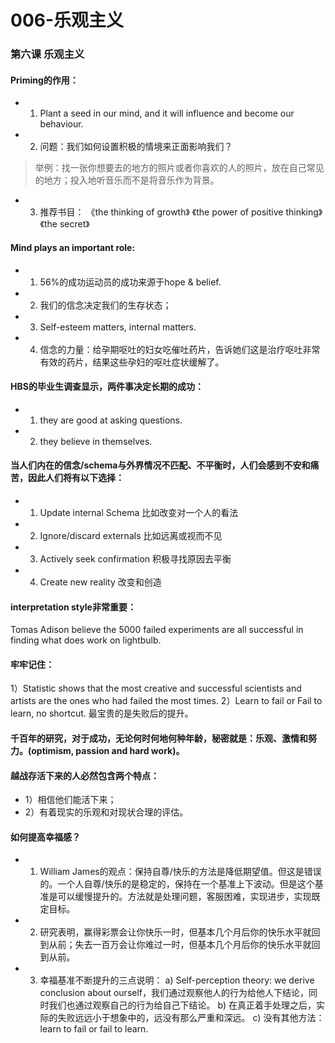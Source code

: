 # 006-乐观主义
### 第六课 乐观主义 
#### Priming的作用： 
-  1) Plant a seed in our mind, and it will influence and become our behaviour. 
-  2) 问题：我们如何设置积极的情境来正面影响我们？
> 举例：找一张你想要去的地方的照片或者你喜欢的人的照片，放在自己常见的地方；投入地听音乐而不是将音乐作为背景。 
-  3) 推荐书目：
《the thinking of growth》
《the power of positive thinking》
《the secret》 

#### Mind plays an important role: 
- 1) 56%的成功运动员的成功来源于hope & belief. 
- 2) 我们的信念决定我们的生存状态； 
- 3) Self-esteem matters, internal matters. 
- 4) 信念的力量：给孕期呕吐的妇女吃催吐药片，告诉她们这是治疗呕吐非常有效的药片，结果这些孕妇的呕吐症状缓解了。 

#### HBS的毕业生调查显示，两件事决定长期的成功：
- 1) they are good at asking questions. 
- 2) they believe in themselves. 


#### 当人们内在的信念/schema与外界情况不匹配、不平衡时，人们会感到不安和痛苦，因此人们将有以下选择： 
- 1) Update internal Schema 比如改变对一个人的看法 
- 2) Ignore/discard externals 比如远离或视而不见 
- 3) Actively seek confirmation 积极寻找原因去平衡 
- 4) Create new reality 改变和创造 

#### interpretation style非常重要：
Tomas Adison believe the 5000 failed experiments are all successful in finding what does work on lightbulb. 

#### 牢牢记住：
1）Statistic shows that the most creative and successful scientists and artists are the ones who had failed the most times. 
2）Learn to fail or Fail to learn, no shortcut. 最宝贵的是失败后的提升。 

#### 千百年的研究，对于成功，无论何时何地何种年龄，秘密就是：乐观、激情和努力。(optimism, passion and hard work)。

#### 越战存活下来的人必然包含两个特点：
- 1）相信他们能活下来；
- 2）有着现实的乐观和对现状合理的评估。 

#### 如何提高幸福感？ 
- 1) William James的观点：保持自尊/快乐的方法是降低期望值。但这是错误的。一个人自尊/快乐的是稳定的，保持在一个基准上下波动。但是这个基准是可以缓慢提升的。方法就是处理问题，客服困难，实现进步，实现既定目标。 
- 2) 研究表明，赢得彩票会让你快乐一时，但基本几个月后你的快乐水平就回到从前；失去一百万会让你难过一时，但基本几个月后你的快乐水平就回到从前。 
- 3) 幸福基准不断提升的三点说明： 
a) Self-perception theory: we derive conclusion about ourself，我们通过观察他人的行为给他人下结论，同时我们也通过观察自己的行为给自己下结论。 
b) 在真正着手处理之后，实际的失败远远小于想象中的，远没有那么严重和深远。
c) 没有其他方法：learn to fail or fail to learn. 
